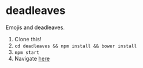 # deadleaves
Emojis and deadleaves.

1. Clone this!
2. ````cd deadleaves && npm install && bower install````
3. ````npm start````
4. Navigate <a href="localhost:3000"> here</a>
